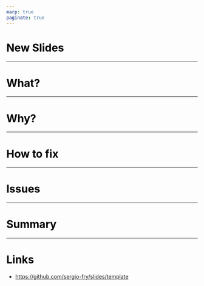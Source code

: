 ```yaml
---
marp: true
paginate: true
---
```

<style>
  img {
    display: block;
    max-height: 100%;
    max-width: 80%;
  }

  h1, p, ul li { color: black; }
  pre { border: 0px; background: white; }

  footer { color: #bbb }
  footer a { color: #bbb }
</style>

<!-- _paginate: skip -->

# New Slides

---

# What?

---

# Why?

---

# How to fix

---

# Issues

---

# Summary

---

# Links

* <https://github.com/sergio-fry/slides/template>

